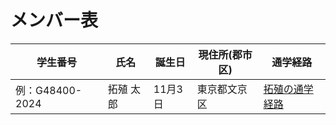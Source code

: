 # メンバー表


|学生番号|氏名|誕生日|現住所(郡市区)|通学経路|
|---|---|---|---|---|
|例：G48400-2024|拓殖 太郎|11月3日|東京都文京区|[拓殖の通学経路](route00.md)
